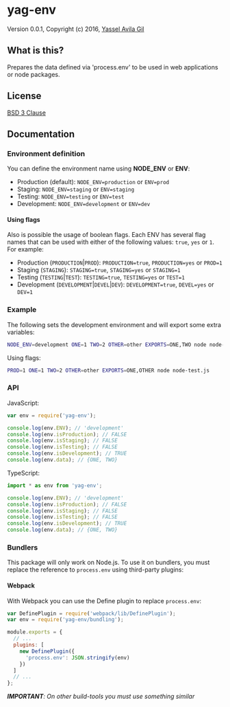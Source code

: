 yag-env
=====

Version 0.0.1, Copyright (c) 2016, [Yassel Avila Gil](http://yasselavila.com)

## What is this?

Prepares the data defined via 'process.env' to be used in web applications or node packages.

## License

[BSD 3 Clause](./LICENSE.txt)

## Documentation

### Environment definition

You can define the environment name using **NODE_ENV** or **ENV**:

- Production (default): `NODE_ENV=production` or `ENV=prod`
- Staging: `NODE_ENV=staging` or `ENV=staging`
- Testing: `NODE_ENV=testing` or `ENV=test`
- Development: `NODE_ENV=development` or `ENV=dev`

#### Using flags

Also is possible the usage of boolean flags. Each ENV has several flag names that can
be used with either of the following values: `true`, `yes` or `1`. For example:

- Production (`PRODUCTION`|`PROD`): `PRODUCTION=true`, `PRODUCTION=yes` or `PROD=1`
- Staging (`STAGING`): `STAGING=true`, `STAGING=yes` or `STAGING=1`
- Testing (`TESTING`|`TEST`): `TESTING=true`, `TESTING=yes` or `TEST=1`
- Development (`DEVELOPMENT`|`DEVEL`|`DEV`): `DEVELOPMENT=true`, `DEVEL=yes` or `DEV=1`

### Example

The following sets the development environment and will export some extra variables:

```sh
NODE_ENV=development ONE=1 TWO=2 OTHER=other EXPORTS=ONE,TWO node node-test.js
```

Using flags:

```sh
PROD=1 ONE=1 TWO=2 OTHER=other EXPORTS=ONE,OTHER node node-test.js
```

### API

JavaScript:
```js
var env = require('yag-env');

console.log(env.ENV); // 'development'
console.log(env.isProduction); // FALSE
console.log(env.isStaging); // FALSE
console.log(env.isTesting); // FALSE
console.log(env.isDevelopment); // TRUE
console.log(env.data); // {ONE, TWO}
```

TypeScript:
```ts
import * as env from 'yag-env';

console.log(env.ENV); // 'development'
console.log(env.isProduction); // FALSE
console.log(env.isStaging); // FALSE
console.log(env.isTesting); // FALSE
console.log(env.isDevelopment); // TRUE
console.log(env.data); // {ONE, TWO}
```

### Bundlers

This package will only work on Node.js. To use it on bundlers, you must replace
the reference to `process.env` using third-party plugins:

#### Webpack

With Webpack you can use the Define plugin to replace `process.env`:

```js
var DefinePlugin = require('webpack/lib/DefinePlugin');
var env = require('yag-env/bundling');

module.exports = {
  // ...
  plugins: [
    new DefinePlugin({
      'process.env': JSON.stringify(env)
    })
  ]
  // ...
};
```

_**IMPORTANT**: On other build-tools you must use something similar_
